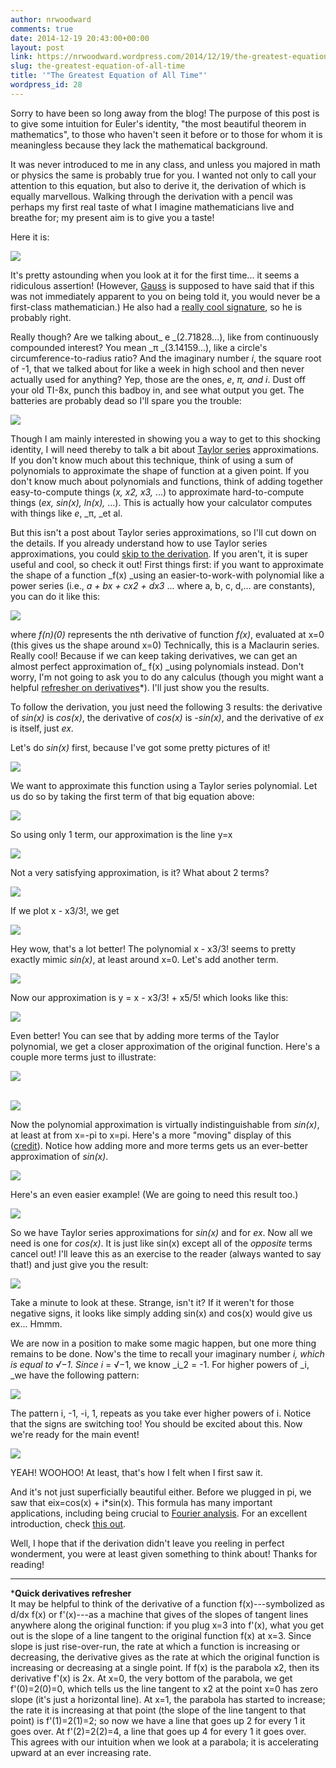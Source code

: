 ```yaml
---
author: nrwoodward
comments: true
date: 2014-12-19 20:43:00+00:00
layout: post
link: https://nrwoodward.wordpress.com/2014/12/19/the-greatest-equation-of-all-time/
slug: the-greatest-equation-of-all-time
title: '"The Greatest Equation of All Time"'
wordpress_id: 28
---
```


Sorry to have been so long away from the blog! The purpose of this post is to give some intuition for Euler's identity, "the most beautiful theorem in mathematics", to those who haven't seen it before or to those for whom it is meaningless because they lack the mathematical background.  
  
It was never introduced to me in any class, and unless you majored in math or physics the same is probably true for you. I wanted not only to call your attention to this equation, but also to derive it, the derivation of which is equally marvellous. Walking through the derivation with a pencil was perhaps my first real taste of what I imagine mathematicians live and breathe for; my present aim is to give you a taste!   
  
Here it is:  


[![](http://mathurl.com/m9kp87b.png)](http://mathurl.com/m9kp87b.png)

  
It's pretty astounding when you look at it for the first time... it seems a ridiculous assertion! (However, [Gauss](https://en.wikipedia.org/wiki/Carl_Friedrich_Gauss) is supposed to have said that if  this was not immediately apparent to you on being told it, you would  never be a first-class mathematician.) He also had a [really cool signature](https://twitter.com/NathanielRaley/status/476851163917086720), so he is probably right.  
  
Really though? Are we talking about_ e _(2.71828...), like from continuously compounded interest? You mean _π _(3.14159...), like a circle's circumference-to-radius ratio? And the imaginary number _i_, the square root of -1, that we talked about for like a week in high school and then never actually used for anything? Yep, those are the ones, _e_, _π, _and_ i_. Dust off your old TI-8x, punch this badboy in, and see what output you get. The batteries are probably dead so I'll spare you the trouble:  
  


[![](https://nrwoodward.files.wordpress.com/2014/12/1fac1-eulers-bmp.jpg)](https://nrwoodward.files.wordpress.com/2014/12/1fac1-eulers-bmp.jpg)

  
Though I am mainly interested in showing you a way to get to this shocking identity, I will need thereby to talk a bit about [Taylor series](https://en.wikipedia.org/wiki/Taylor_series) approximations. If you don't know much about this technique, think of using a sum of polynomials to approximate the shape of function at a given point. If you don't know much about polynomials and functions, think of adding together easy-to-compute things (_x, x2, x3,_ ...) to approximate hard-to-compute things (_ex, sin(x), ln(x),_ ...). This is actually how your calculator computes with things like _e_, _π, _et al.   
  
But this isn't a post about Taylor series approximations, so I'll cut down on the details. If you already understand how to use Taylor series approximations, you could [skip to the derivation](https://www.blogger.com/blogger.g?blogID=5101073883978186322#main1). If you aren't, it is super useful and cool, so check it out! First things first: if you want to approximate the shape of a function _f(x) _using an easier-to-work-with polynomial like a power series (i.e., _a + bx + cx2 + dx3_ ... where a, b, c, d,... are constants), you can do it like this:  
  
  


[![](http://mathurl.com/qdvnje8.png)](http://mathurl.com/qdvnje8.png)

  
where _f(n)(0)_ represents the nth derivative of function _f(x)_, evaluated at x=0 (this gives us the shape around x=0) Technically, this is a Maclaurin series. Really cool! Because if we can keep taking derivatives, we can get an almost perfect approximation of_ f(x) _using polynomials instead. Don't worry, I'm not going to ask you to do any calculus (though you might want a helpful [refresher on derivatives](https://www.blogger.com/blogger.g?blogID=5101073883978186322#deriv)*). I'll just show you the results.   
  
To follow the derivation, you just need the following 3 results: the derivative of _sin(x)_ is _cos(x)_, the derivative of _cos(x)_ is _-sin(x)_, and the derivative of _ex_ is itself, just _ex_.   
  
Let's do _sin(x)_ first, because I've got some pretty pictures of it!  
  
  


[![](https://nrwoodward.files.wordpress.com/2014/12/8829e-sin1-bmp.jpg)](https://nrwoodward.files.wordpress.com/2014/12/8829e-sin1-bmp.jpg)

  
We want to approximate this function using a Taylor series polynomial. Let us do so by taking the first term of that big equation above:  
  


[![](http://mathurl.com/qhry9wm.png)](http://mathurl.com/qhry9wm.png)

  
  


So using only 1 term, our approximation is the line y=x  
  


[![](https://nrwoodward.files.wordpress.com/2014/12/5b340-sin2-bmp.jpg)](https://nrwoodward.files.wordpress.com/2014/12/5b340-sin2-bmp.jpg)

  
Not a very satisfying approximation, is it? What about 2 terms?  
  
  


[![](http://mathurl.com/npqtl28.png)](http://mathurl.com/npqtl28.png)

  


If we plot x - x3/3!, we get  
  


[![](https://nrwoodward.files.wordpress.com/2014/12/e6b5f-sin3-bmp.jpg)](https://nrwoodward.files.wordpress.com/2014/12/e6b5f-sin3-bmp.jpg)

  
Hey wow, that's a lot better! The polynomial x - x3/3! seems to pretty exactly mimic _sin(x)_, at least around x=0. Let's add another term.  
  


[![](http://mathurl.com/pysq8a4.png)](http://mathurl.com/pysq8a4.png)

  
Now our approximation is y = x - x3/3! + x5/5! which looks like this:  
  


[![](https://nrwoodward.files.wordpress.com/2014/12/903b0-sin4-bmp.jpg)](https://nrwoodward.files.wordpress.com/2014/12/903b0-sin4-bmp.jpg)

  
Even better! You can see that by adding more terms of the Taylor polynomial, we get a closer approximation of the original function. Here's a couple more terms just to illustrate:  
  


[![](http://mathurl.com/ll5kobw.png)](http://mathurl.com/ll5kobw.png)

[  
![](https://nrwoodward.files.wordpress.com/2014/12/f4376-sin5-bmp.jpg)](https://nrwoodward.files.wordpress.com/2014/12/f4376-sin5-bmp.jpg)

  
Now the polynomial approximation is virtually indistinguishable from _sin(x)_, at least at from x=-pi to x=pi. Here's a more "moving" display of this ([credit](http://mathforum.org/mathimages/index.php/Taylor_Series)). Notice how adding more and more terms gets us an ever-better approximation of _sin(x)_.  
  


[![](https://nrwoodward.files.wordpress.com/2014/12/3c2df-taylorsin.gif)](https://nrwoodward.files.wordpress.com/2014/12/3c2df-taylorsin.gif)

  
  
Here's an even easier example! (We are going to need this result too.)  
  


[![](http://mathurl.com/k837vkd.png)](http://mathurl.com/k837vkd.png)

  
  
So we have Taylor series approximations for _sin(x)_ and for _ex_. Now all we need is one for _cos(x)_. It is just like sin(x) except all of the _opposite_ terms cancel out! I'll leave this as an exercise to the reader (always wanted to say that!) and just give you the result:  
  


[![](http://mathurl.com/olv67tg.png)](http://mathurl.com/olv67tg.png)

  
Take a minute to look at these. Strange, isn't it? If it weren't for those negative signs, it looks like simply adding sin(x) and cos(x) would give us ex... Hmmm.  
  
We are now in a position to make some magic happen, but one more thing remains to be done. Now's the time to recall your imaginary number _i, _which is_ _equal to √−1. Since_ i_ = √−1, we know _i_2 = -1. For higher powers of _i, _we have the following pattern:  
  


[![](http://mathurl.com/oq6xvb4.png)](http://mathurl.com/oq6xvb4.png)

  
The pattern i, -1, -i, 1, repeats as you take ever higher powers of i. Notice that the signs are switching too! You should be excited about this. Now we're ready for the main event!  
  
[](https://www.blogger.com/null)[![](http://mathurl.com/mc3y8l3.png)](http://mathurl.com/mc3y8l3.png)  
  
YEAH! WOOHOO! At least, that's how I felt when I first saw it.  
  
And it's not just superficially beautiful either. Before we plugged in pi, we saw that eix=cos(x) + i*sin(x). This formula has many important applications, including being crucial to [Fourier analysis](https://en.wikipedia.org/wiki/Fourier_series). For an excellent introduction, check [this out](http://betterexplained.com/articles/an-interactive-guide-to-the-fourier-transform/).  
  
Well, I hope that if the derivation didn't leave you reeling in perfect wonderment, you were at least given something to think about! Thanks for reading!  
________________________________________________________________  
[](https://www.blogger.com/null)***Quick derivatives refresher**  
It may be helpful to think of the derivative of a function f(x)---symbolized as d/dx f(x) or f'(x)---as a machine that gives of the slopes of tangent lines anywhere along the original function: if you plug x=3 into f'(x), what you get out is the slope of a line tangent to the original function f(x) at x=3. Since slope is just rise-over-run, the rate at which a function is increasing or decreasing, the derivative gives as the rate at which the original function is increasing or decreasing at a single point. If f(x) is the parabola x2, then its derivative f'(x) is 2x. At x=0, the very bottom of the parabola, we get f'(0)=2(0)=0, which tells us the line tangent to x2 at the point x=0 has zero slope (it's just a horizontal line). At x=1, the parabola has started to increase; the rate it is increasing at that point (the slope of the line tangent to that point) is f'(1)=2(1)=2; so now we have a line that goes up 2 for every 1 it goes over. At f'(2)=2(2)=4, a line that goes up 4 for every 1 it goes over. This agrees with our intuition when we look at a parabola; it is accelerating upward at an ever increasing rate.  
  
[](https://en.wikipedia.org/wiki/Euler%27s_identity#cite_note-10)
